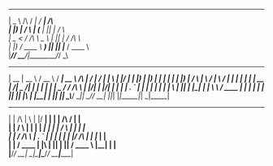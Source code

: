 
  ____           _____ _____ _____                                              
 |  _ \   /\    / ____|_   _/ ____|   /\                                        
 | |_) | /  \  | (___   | || |       /  \                                       
 |  _ < / /\ \  \___ \  | || |      / /\ \                                      
 | |_) / ____ \ ____) |_| || |____ / ____ \                                     
 |____/_/    \_\_____/|_____\_____/_/    \_\                                    
                                                                                
                                                                                
  _____  _____   ____   _____ _____            __  __ __  __ _____ _   _  _____ 
 |  __ \|  __ \ / __ \ / ____|  __ \     /\   |  \/  |  \/  |_   _| \ | |/ ____|
 | |__) | |__) | |  | | |  __| |__) |   /  \  | \  / | \  / | | | |  \| | |  __ 
 |  ___/|  _  /| |  | | | |_ |  _  /   / /\ \ | |\/| | |\/| | | | | . ` | | |_ |
 | |    | | \ \| |__| | |__| | | \ \  / ____ \| |  | | |  | |_| |_| |\  | |__| |
 |_|    |_|  \_\\____/ \_____|_|  \_\/_/    \_\_|  |_|_|  |_|_____|_| \_|\_____|
                                                                                
                                                                                
  _               _   _  _____ _    _         _____ ______                      
 | |        /\   | \ | |/ ____| |  | |  /\   / ____|  ____|                     
 | |       /  \  |  \| | |  __| |  | | /  \ | |  __| |__                        
 | |      / /\ \ | . ` | | |_ | |  | |/ /\ \| | |_ |  __|                       
 | |____ / ____ \| |\  | |__| | |__| / ____ \ |__| | |____                      
 |______/_/    \_\_| \_|\_____|\____/_/    \_\_____|______|                     
                                                                                
                                                                                
